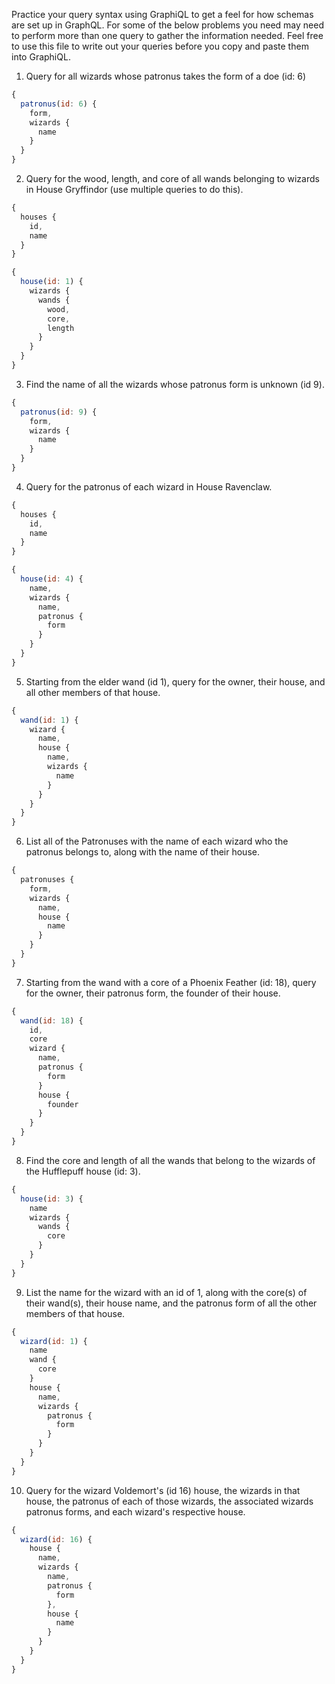 Practice your query syntax using GraphiQL to get a feel for how schemas are set up in GraphQL. For some of the below problems you need may need to perform more than one query to gather the information needed. Feel free to use this file to write out your queries before you copy and paste them into GraphiQL.

1. Query for all wizards whose patronus takes the form of a doe (id: 6)

```js
{
  patronus(id: 6) {
    form,
    wizards {
      name
    }
  }
}
```

2. Query for the wood, length, and core of all wands belonging to wizards in House Gryffindor (use multiple queries to do this).

```js
{
  houses {
    id,
    name
  }
}

{
  house(id: 1) {
    wizards {
      wands {
        wood,
        core,
        length
      }
    }
  }
}
```

3. Find the name of all the wizards whose patronus form is unknown (id 9).

```js
{
  patronus(id: 9) {
    form,
    wizards {
      name
    }
  }
}
```

4. Query for the patronus of each wizard in House Ravenclaw.

```js
{
  houses {
    id,
    name
  }
}

{
  house(id: 4) {
    name,
    wizards {
      name,
      patronus {
        form
      }
    }
  }
}
```

5. Starting from the elder wand (id 1), query for the owner, their house, and all other members of that house.

```js
{
  wand(id: 1) {
    wizard {
      name,
      house {
        name,
        wizards {
          name
        }
      }
    }
  }
}
```

6. List all of the Patronuses with the name of each wizard who the patronus belongs to, along with the name of their house.

```js
{
  patronuses {
    form,
    wizards {
      name,
      house {
        name
      }
    }
  }
}
```

7. Starting from the wand with a core of a Phoenix Feather (id: 18), query for the owner, their patronus form, the founder of their house.

```js
{
  wand(id: 18) {
    id,
    core
    wizard {
      name,
      patronus {
        form
      }
      house {
        founder
      }
    }
  }
}
```

8. Find the core and length of all the wands that belong to the wizards of the Hufflepuff house (id: 3).

```js
{
  house(id: 3) {
    name
    wizards {
      wands {
        core
      }
    }
  }
}
```

9. List the name for the wizard with an id of 1, along with the core(s) of their wand(s), their house name, and the patronus form of all the other members of that house.

```js
{
  wizard(id: 1) {
    name
    wand {
      core
    }
    house {
      name,
      wizards {
        patronus {
          form
        }
      }
    }
  }
}
```

10. Query for the wizard Voldemort's (id 16) house, the wizards in that house, the patronus of each of those wizards, the associated wizards patronus forms, and each wizard's respective house.

```js
{
  wizard(id: 16) {
    house {
      name,
      wizards {
        name,
        patronus {
          form
        },
        house {
          name
        }
      }
    }
  }
}
```